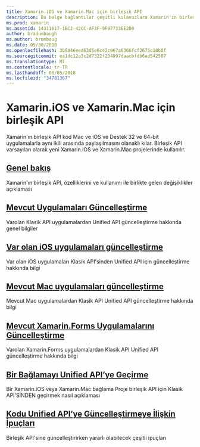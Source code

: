 ```yaml
---
title: Xamarin.iOS ve Xamarin.Mac için birleşik API
description: Bu belge bağlantılar çeşitli kılavuzlara Xamarin'ın birleşik API açıklanmaktadır. Bağlantılı içeriği Unified API genel bir bakış sağlar ve nasıl mevcut projeleri geçirileceği anlatılmaktadır.
ms.prod: xamarin
ms.assetid: 14311617-1BC2-42CC-AF3F-9F97733EE2D0
author: bradumbaugh
ms.author: brumbaug
ms.date: 05/30/2018
ms.openlocfilehash: 3b8046eed63d5e6c42c967a6366fcf2675c10b0f
ms.sourcegitcommit: ea1dc12a3c2d7322f234997daacbfdb6ad542507
ms.translationtype: MT
ms.contentlocale: tr-TR
ms.lasthandoff: 06/05/2018
ms.locfileid: "34781367"
---
```

# <a name="unified-api-for-xamarinios-and-xamarinmac"></a>Xamarin.iOS ve Xamarin.Mac için birleşik API

Xamarin'ın birleşik API kod Mac ve iOS ve Destek 32 ve 64-bit uygulamalarla aynı ikili arasında paylaşılmasını olanaklı kılar. Birleşik API varsayılan olarak yeni Xamarin.iOS ve Xamarin.Mac projelerinde kullanılır.

## <a name="overviewoverviewmd"></a>[Genel bakış](overview.md)

Xamarin'ın birleşik API, özelliklerini ve kullanımı ile birlikte gelen değişiklikler açıklaması

## <a name="update-existing-appsupdating-appsmd"></a>[Mevcut Uygulamaları Güncelleştirme](updating-apps.md)

Varolan Klasik API uygulamalardan Unified API güncelleştirme hakkında genel bilgiler

## <a name="updating-existing-ios-appsupdating-ios-appsmd"></a>[Var olan iOS uygulamaları güncelleştirme](updating-ios-apps.md)

Var olan iOS uygulamaları Klasik API'sinden Unified API için güncelleştirme hakkında bilgi

## <a name="updating-existing-mac-appsupdating-mac-appsmd"></a>[Mevcut Mac uygulamaları güncelleştirme](updating-mac-apps.md)

Mevcut Mac uygulamalardan Klasik API Unified API güncelleştirme hakkında bilgi

## <a name="update-existing-xamarinforms-appsupdating-xamarin-forms-appsmd"></a>[Mevcut Xamarin.Forms Uygulamalarını Güncelleştirme](updating-xamarin-forms-apps.md)

Varolan Xamarin.Forms uygulamalardan Klasik API Unified API güncelleştirme hakkında bilgi

## <a name="migrating-a-binding-to-the-unified-apiupdate-bindingmd"></a>[Bir Bağlamayı Unified API’ye Geçirme](update-binding.md)

Bir Xamarin.iOS veya Xamarin.Mac bağlama Proje birleşik API için Klasik API'SİNDEN geçirmek nasıl açıklaması

## <a name="tips-for-updating-code-to-the-unified-apiupdating-tipsmd"></a>[Kodu Unified API’ye Güncelleştirmeye İlişkin İpuçları](updating-tips.md)

Birleşik API'sine güncelleştirirken yararlı olabilecek çeşitli ipuçları

